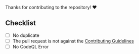 Thanks for contributing to the repository! ❤

## Checklist 
- [ ] No duplicate 
- [ ] The pull request is not against the [Contributing Guidelines](https://github.com/AntiScamBot/Anti-Scam-Link-List/CONTRIBUTING.md)
- [ ] No CodeQL Error
